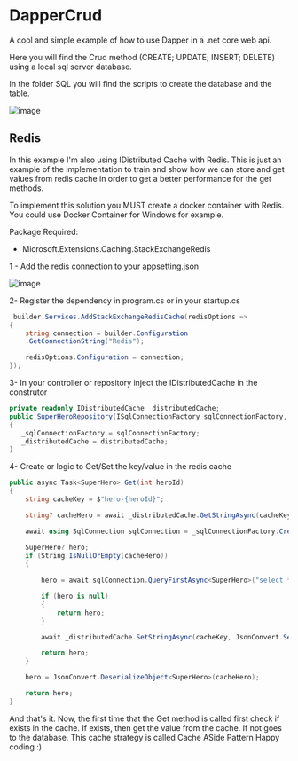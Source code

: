 # DapperCrud

A cool and simple example of how to use Dapper in a .net core web api.

Here you will find the Crud method (CREATE; UPDATE; INSERT; DELETE) using a local sql server database.

In the folder SQL you will find the scripts to create the database and the table.

![image](https://github.com/iamlobito/DapperCrud/assets/162322058/5fa2da1d-aeca-4327-bd05-c4b0c33dce47)

## Redis

In this example I'm also using IDistributed Cache with Redis. This is just an example of the implementation to train and show how we can store and get values from redis cache in order to get a better performance for the get methods.

To implement this solution you MUST create a docker container with Redis. You could use Docker Container for Windows for example.

Package Required:
 - Microsoft.Extensions.Caching.StackExchangeRedis

 1 - Add the redis connection to your appsetting.json

![image](https://github.com/iamlobito/DapperCrud/assets/162322058/2b50e3dc-8c7a-40a7-9d2b-9ef9b5719832)

 2- Register the dependency in program.cs or in your startup.cs

```cs
 builder.Services.AddStackExchangeRedisCache(redisOptions =>
{
    string connection = builder.Configuration
    .GetConnectionString("Redis");

    redisOptions.Configuration = connection;
});
```
3- In your controller or repository inject the IDistributedCache in the construtor
```cs
private readonly IDistributedCache _distributedCache;
public SuperHeroRepository(ISqlConnectionFactory sqlConnectionFactory, IDistributedCache distributedCache)
{
   _sqlConnectionFactory = sqlConnectionFactory;
   _distributedCache = distributedCache;
}
```

4- Create or logic to Get/Set the key/value in the redis cache
```cs
public async Task<SuperHero> Get(int heroId)
{
    string cacheKey = $"hero-{heroId}";

    string? cacheHero = await _distributedCache.GetStringAsync(cacheKey);

    await using SqlConnection sqlConnection = _sqlConnectionFactory.CreateSqlConnection();

    SuperHero? hero;
    if (String.IsNullOrEmpty(cacheHero))
    {
        
        hero = await sqlConnection.QueryFirstAsync<SuperHero>("select *from superheroes where id = @id", new { id = heroId });

        if (hero is null)
        {
            return hero;
        }

        await _distributedCache.SetStringAsync(cacheKey, JsonConvert.SerializeObject(hero));

        return hero;
    }

    hero = JsonConvert.DeserializeObject<SuperHero>(cacheHero);

    return hero;
}
```

And that's it. Now, the first time that the Get method is called first check if exists in the cache. If exists, then get the value from the cache. If not goes to the database.
This cache strategy is called Cache ASide Pattern
Happy coding :)
